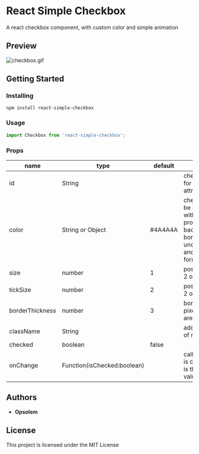 # React Simple Checkbox

A react checkbox component, with custom color and simple animation

## Preview

![checkbox.gif](https://media.giphy.com/media/28CorxYk9rZhWcyZl6/giphy.gif)

## Getting Started

### Installing

```
npm install react-simple-checkbox
```

### Usage

```js
import Checkbox from 'react-simple-checkbox';
```

### Props

<table class="table table-bordered table-striped">
    <thead>
    <tr>
        <th style="width: 100px;">name</th>
        <th style="width: 50px;">type</th>
        <th style="width: 50px;">default</th>
        <th>description</th>
    </tr>
    </thead>
    <tbody>
        <tr>
          <td>id</td>
          <td>String</td>
          <td></td>
          <td>checkbox's id, used for the label's 'for' attribute</td>
        </tr>
        <tr>
          <td>color</td>
          <td>String or Object</td>
          <td>#4A4A4A</td>
          <td>checkbox's color. Can be a string or an object with following properties : backgroundColor, borderColor, uncheckedBorderColor and tickColor. (HEX format only)</td>
        </tr>
        <tr>
          <td>size</td>
          <td>number</td>
          <td>1</td>
          <td>possible values are 1, 2 or 3</td>
        </tr>
        <tr>
          <td>tickSize</td>
          <td>number</td>
          <td>2</td>
          <td>possible values are 1, 2 or 3</td>
        </tr>
        <tr>
          <td>borderThickness</td>
          <td>number</td>
          <td>3</td>
          <td>border thickness in pixels, possible values are 1, 2, 3, 4</td>
        </tr>
        <tr>
          <td>className</td>
          <td>String</td>
          <td></td>
          <td>additional class name of root node</td>
        </tr>
        <tr>
          <td>checked</td>
          <td>boolean</td>
          <td>false</td>
          <td></td>
        </tr>
        <tr>
          <td>onChange</td>
          <td>Function(isChecked:boolean)</td>
          <td></td>
          <td>called when checkbox is changed. isChecked is the new checkbox value.</td>
        </tr>
    </tbody>
</table>

## Authors

* **Opsolem**

## License

This project is licensed under the MIT License
